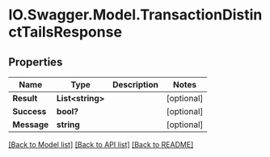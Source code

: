# IO.Swagger.Model.TransactionDistinctTailsResponse
## Properties

Name | Type | Description | Notes
------------ | ------------- | ------------- | -------------
**Result** | **List&lt;string&gt;** |  | [optional] 
**Success** | **bool?** |  | [optional] 
**Message** | **string** |  | [optional] 

[[Back to Model list]](../README.md#documentation-for-models) [[Back to API list]](../README.md#documentation-for-api-endpoints) [[Back to README]](../README.md)

